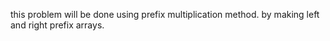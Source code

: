 this problem will be done using prefix multiplication method. by making left and right prefix arrays.